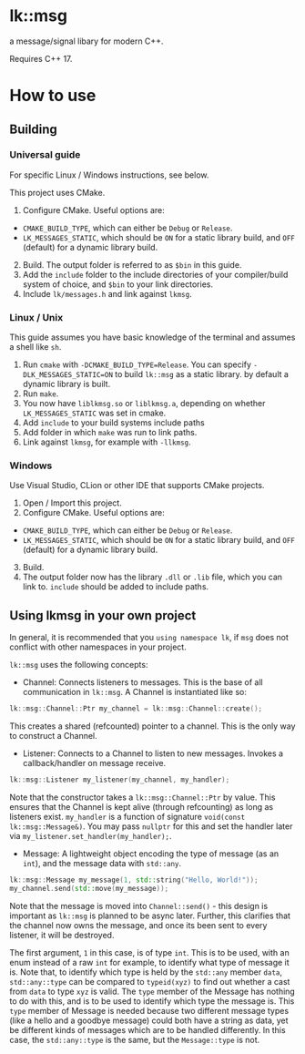 # lk::msg
a message/signal libary for modern C++.

Requires C++ 17.

# How to use

## Building

### Universal guide

For specific Linux / Windows instructions, see below.

This project uses CMake.

1. Configure CMake. Useful options are:
  * `CMAKE_BUILD_TYPE`, which can either be `Debug` or `Release`.
  * `LK_MESSAGES_STATIC`, which should be `ON` for a static library build, and `OFF` (default) for a dynamic library build.
2. Build. The output folder is referred to as `$bin` in this guide.
3. Add the `include` folder to the include directories of your compiler/build system of choice, and `$bin` to your link directories.
4. Include `lk/messages.h` and link against `lkmsg`.

### Linux / Unix

This guide assumes you have basic knowledge of the terminal and assumes a shell like `sh`.

1. Run `cmake` with `-DCMAKE_BUILD_TYPE=Release`. You can specify `-DLK_MESSAGES_STATIC=ON` to build `lk::msg` as a static library. by default a dynamic library is built.
2. Run `make`.
3. You now have `liblkmsg.so` or `liblkmsg.a`, depending on whether `LK_MESSAGES_STATIC` was set in cmake. 
4. Add `include` to your build systems include paths
5. Add folder in which `make` was run to link paths.
6. Link against `lkmsg`, for example with `-llkmsg`.

### Windows

Use Visual Studio, CLion or other IDE that supports CMake projects. 
1. Open / Import this project. 
2. Configure CMake. Useful options are:
  * `CMAKE_BUILD_TYPE`, which can either be `Debug` or `Release`.
  * `LK_MESSAGES_STATIC`, which should be `ON` for a static library build, and `OFF` (default) for a dynamic library build.
3. Build.
4. The output folder now has the library `.dll` or `.lib` file, which you can link to. `include` should be added to include paths.

## Using lkmsg in your own project

In general, it is recommended that you `using namespace lk`, if `msg` does not conflict with other namespaces in your project.

`lk::msg` uses the following concepts: 

- Channel: Connects listeners to messages. This is the base of all communication in `lk::msg`. A Channel is instantiated like so:
```cpp
lk::msg::Channel::Ptr my_channel = lk::msg::Channel::create();
```
This creates a shared (refcounted) pointer to a channel. This is the only way to construct a Channel.


- Listener: Connects to a Channel to listen to new messages. Invokes a callback/handler on message receive.
```cpp
lk::msg::Listener my_listener(my_channel, my_handler);
```
Note that the constructor takes a `lk::msg::Channel::Ptr` by value. This ensures that the Channel is kept alive (through refcounting) as long as listeners exist.
`my_handler` is a function of signature `void(const lk::msg::Message&)`. You may pass `nullptr` for this and set the handler later via `my_listener.set_handler(my_handler);`.

- Message: A lightweight object encoding the type of message (as an `int`), and the message data with `std::any`.
```cpp
lk::msg::Message my_message(1, std::string("Hello, World!"));
my_channel.send(std::move(my_message));
```
Note that the message is moved into `Channel::send()` - this design is important as `lk::msg` is planned to be async later. Further, this clarifies that the channel now owns the message, and once its been sent to every listener, it will be destroyed.

The first argument, `1` in this case, is of type `int`. This is to be used, with an enum instead of a raw `int` for example, to identify what type of message it is.
Note that, to identify which type is held by the `std::any` member `data`, `std::any::type` can be compared to `typeid(xyz)` to find out whether a cast from `data` to type `xyz` is valid. The `type` member of the Message has nothing to 
do with this, and is to be used to identify which type the message is. This `type` member of Message is needed because two different message types (like a hello and a goodbye message) could both have a string as data, yet be different kinds of messages which are to be handled differently. In this case, the `std::any::type` is the same, but the `Message::type` is not. 


